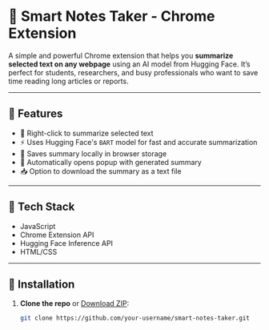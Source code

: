 # 📝 Smart Notes Taker - Chrome Extension

A simple and powerful Chrome extension that helps you **summarize selected text on any webpage** using an AI model from Hugging Face. It’s perfect for students, researchers, and busy professionals who want to save time reading long articles or reports.

---

## 🚀 Features

- 📌 Right-click to summarize selected text
- ⚡ Uses Hugging Face's `BART` model for fast and accurate summarization
- 💾 Saves summary locally in browser storage
- 🧠 Automatically opens popup with generated summary
- 📥 Option to download the summary as a text file

---

## 🧰 Tech Stack

- JavaScript
- Chrome Extension API
- Hugging Face Inference API
- HTML/CSS

---

## 🔧 Installation

1. **Clone the repo** or [Download ZIP](https://github.com/your-username/smart-notes-taker/archive/refs/heads/main.zip):

   ```bash
   git clone https://github.com/your-username/smart-notes-taker.git
